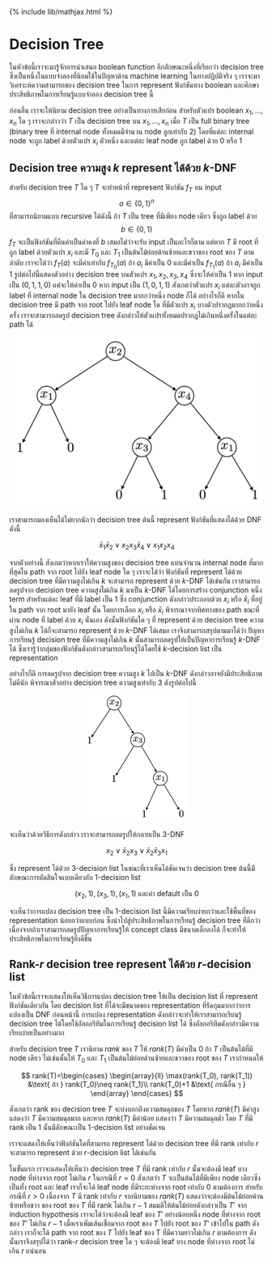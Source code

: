 {% include lib/mathjax.html %}
# Decision Tree

ในหัวข้อนี้เราจะมารู้จักการนำเสนอ boolean function อีกลักษณะหนึ่งที่เรียกว่า decision tree
ซึ่งเป็นหนึ่งในแบบจำลองที่นิยมใช้ในปัญหาด้าน machine learning ในทางปฏิบัติจริง ๆ
เราจะมาวิเคราะห์ความสามารถของ decision tree ในการ represent ฟังก์ชันทาง boolean
และศึกษาประสิทธิภาพในการเรียนรู้แบบจำลอง decision tree นี้

ก่อนอื่น เราจะให้นิยาม decision tree อย่างเป็นทางการเสียก่อน
สำหรับตัวแปร boolean $x_1,\dots,x_n$ ใด ๆ เราจะกล่าวว่า $T$ เป็น decision tree บน
$x_1,\dots,x_n$ เมื่อ $T$ เป็น full binary tree (binary tree ที่ internal node
ทั้งหมดมีจำนวน node ลูกเท่ากับ 2) โดยที่แต่ละ internal node จะถูก label ด้วยตัวแปร $x_i$
ตัวหนึ่ง และแต่ละ leaf node ถูก label ด้วย 0 หรือ 1

## Decision tree ความสูง $k$ represent ได้ด้วย $k$-DNF

สำหรับ decision tree $T$ ใด ๆ
$T$ จะทำหน้าที่ represent ฟังก์ชัน $f_T$ บน input $$a\in\{0,1\}^n$$ ที่สามารถนิยามแบบ recursive ได้ดังนี้
ถ้า $T$ เป็น tree ที่มีเพียง node เดียว ซึ่งถูก label ด้วย $$b\in\{0,1\}$$ $f_T$ จะเป็นฟังก์ชันที่คืนค่าเป็นค่าคงที่
$b$ เสมอไม่ว่าจะรับ input เป็นอะไรก็ตาม แต่หาก $T$ มี root ที่ถูก label ด้วยตัวแปร $x_i$
และมี $T_0$ และ $T_1$ เป็นต้นไม้ย่อยด้านซ้ายและขวาของ root ของ $T$ ตามลำดับ เราจะได้ว่า
$f_T(a)$ จะมีค่าเท่ากับ $f_{T_0}(a)$ ถ้า $a_i$ มีค่าเป็น 0 และมีค่าเป็น $f_{T_1}(a)$
ถ้า $a_i$ มีค่าเป็น 1 รูปต่อไปนี้แสดงตัวอย่าง decision tree บนตัวแปร $x_1,x_2,x_3,x_4$
ซึ่งจะให้ค่าเป็น 1 หาก input เป็น $(0,1,1,0)$ แต่จะให้ค่าเป็น 0 หาก input เป็น $(1,0,1,1)$
สังเกตว่าตัวแปร $x_i$ แต่ละตัวอาจถูก label ที่ internal node ใน decision tree มากกว่าหนึ่ง node ก็ได้
อย่างไรก็ดี หากใน decision tree มี path จาก root ไปยัง leaf node ใด ที่มีตัวแปร $x_i$ บางตัวปรากฏมากกว่าหนึ่งครั้ง
เราจะสามารถลดรูป decision tree ดังกล่าวให้ตัวแปรทั้งหมดปรากฏไม่เกินหนึ่งครั้งในแต่ละ path ได้

<p align="center">
<img width="500" src="https://raw.githubusercontent.com/vacharapat/Computational-Learning-Theory/master/images/decisiontree.png">
</p>

เราสามารถมองเห็นได้ไม่ยากนักว่า decision tree ต้นนี้ represent ฟังก์ชันที่แสดงได้ด้วย DNF ดังนี้

$$
\bar{x}_1\bar{x}_2\lor x_2x_3\bar{x}_4\lor x_1x_2x_4
$$

จากตัวอย่างนี้ สังเกตว่าหากเราให้ความสูงของ decision tree แทนจำนวน internal node ที่มากที่สุดใน path
จาก root ไปยัง leaf node ใด ๆ เราจะได้ว่า ฟังก์ชันที่ represent ได้ด้วย decision tree ที่มีความสูงไม่เกิน
$k$ จะสามารถ represent ด้วย $k$-DNF ได้เช่นกัน เราสามารถลดรูปจาก decision tree ความสูงไม่เกิน $k$
มาเป็น $k$-DNF ได้โดยการสร้าง conjunction หนึ่ง term สำหรับแต่ละ leaf ที่มี label เป็น 1
ซึ่ง conjunction ดังกล่าวประกอบด้วย $x_i$ หรือ $\bar{x}_i$ ที่อยู่ใน path จาก root มายัง leaf นั้น
โดยการเลือก $x_i$ หรือ $\bar{x}_i$ พิจารณาจากทิศทางของ path ขณะที่ผ่าน node ที่ label ด้วย $x_i$ นั่นเอง
ดังนั้นฟังก์ชันใด ๆ ที่ represent ด้วย decision tree ความสูงไม่เกิน $k$ ได้ก็จะสามารถ represent ด้วย
$k$-DNF ได้เสมอ เราจึงสามารถสรุปตามมาได้ว่า ปัญหาการเรียนรู้ decision tree ที่มีความสูงไม่เกิน $k$
นั้นสามารถลดรูปให้เป็นปัญหาการเรียนรู้ $k$-DNF ได้ ซึ่งเรารู้ว่ากลุ่มของฟังก์ชันดังกล่าวสามารถเรียนรู้ได้โดยใช้
$k$-decision list เป็น representation

อย่างไรก็ดี การลดรูปจาก decision tree ความสูง $k$ ไปเป็น $k$-DNF ดังกล่าวอาจยังมีประสิทธิภาพไม่ดีนัก
พิจารณาตัวอย่าง decision tree ความสูงเท่ากับ 3 ดังรูปต่อไปนี้

<p align="center">
<img width="200" src="https://raw.githubusercontent.com/vacharapat/Computational-Learning-Theory/master/images/decisiontree2.png">
</p>

จะเห็นว่าด้วยวิธีการดังกล่าว เราจะสามารถลดรูปให้กลายเป็น
3-DNF

$$
x_2\lor \bar{x}_2x_3\lor\bar{x}_2\bar{x}_3x_1
$$

ซึ่ง represent ได้ด้วย 3-decision list ในขณะที่เราเห็นได้ชัดเจนว่า decision tree
ต้นนี้มีลักษณะการตัดสินใจแบบเดียวกับ 1-decision list

$$
(x_2,1),(x_3,1),(x_1,1) \text{ และค่า default เป็น } 0
$$

จะเห็นว่าการแปลง decision tree เป็น 1-decision list นี้มีความเรียบง่ายกว่าและใช้พื้นที่ของ representation น้อยกว่าแบบก่อน
ซึ่งนำไปสู่ประสิทธิภาพในการเรียนรู้ decision tree ที่ดีกว่า
เนื่องจากถ้าเราสามารถลดรูปปัญหาการเรียนรู้ให้ concept class มีขนาดเล็กลงได้
ก็จะทำให้ประสิทธิภาพในการเรียนรู้ยิ่งดีขึ้น

## Rank-$r$ decision tree represent ได้ด้วย $r$-decision list

ในหัวข้อนี้เราจะแสดงให้เห็นวิธีการแปลง decision tree ให้เป็น decision list ที่ represent ฟังก์ชันเดียวกัน
โดย decision list ที่ได้จะมีขนาดของ representation ที่รัดกุมมากกว่าการแปลงเป็น DNF ก่อนหน้านี้
การแปลง representation ดังกล่าวจะทำให้เราสามารถเรียนรู้ decision tree ได้โดยใช้อัลกอริทึมในการเรียนรู้
decision list ได้ ซึ่งอัลกอริทึมดังกล่าวมีความเรียบง่ายเป็นอย่างมาก

สำหรับ decision tree $T$ เรานิยาม _rank_ ของ $T$ ให้ $rank(T)$ มีค่าเป็น 0 ถ้า $T$ เป็นต้นไม้ที่มี node เดียว
ไม่เช่นนั้นให้ $T_0$ และ $T_1$ เป็นต้นไม้ย่อยด้านซ้ายและขวาของ root ของ $T$ เรากำหนดให้

$$
rank(T)=\begin{cases}
\begin{array}{ll}
\max(rank(T_0), rank(T_1)) &\text{ ถ้า } rank(T_0)\neq rank(T_1)\\
rank(T_0)+1 &\text{ กรณีอื่น ๆ }
\end{array}
\end{cases}
$$

สังเกตว่า rank ของ decision tree $T$ จะบ่งบอกถึงความสมดุลของ $T$ โดยหาก $rank(T)$ มีค่าสูง
แสดงว่า $T$ มีความสมดุลมาก และหาก $rank(T)$ มีค่าน้อย แสดงว่า $T$ มีความสมดุลต่ำ
โดย $T$ ที่มี rank เป็น 1 นั้นมีลักษณะเป็น 1-decision list อย่างชัดเจน

เราจะแสดงให้เห็นว่าฟังก์ชันใดที่สามารถ represent ได้ด้วย decision tree ที่มี rank เท่ากับ $r$
จะสามารถ represent ด้วย $r$-decision list ได้เช่นกัน

ในขั้นแรก เราจะแสดงให้เห็นว่า decision tree $T$ ที่มี rank เท่ากับ $r$ นั้นจะต้องมี leaf บาง node
ที่ห่างจาก root ไม่เกิน $r$ ในกรณีที่ $r=0$ สังเกตว่า $T$ จะเป็นต้นไม้ที่มีเพียง node เดียวซึ่งเป็นทั้ง root
และ leaf เราก็จะได้ leaf node ที่มีระยะห่างจาก root เท่ากับ 0 ตามต้องการ
สำหรับกรณีที่ $r>0$ เนื่องจาก $T$ มี rank เท่ากับ $r$ จากนิยามของ $rank(T)$
แสดงว่าจะต้องมีต้นไม้ย่อยด้านซ้ายหรือขวา ของ root ของ $T$ ที่มี rank ไม่เกิน $r-1$ สมมติให้ต้นไม้ย่อยดังกล่าวเป็น $T'$
จาก induction hypothesis เราจะได้ว่าจะต้องมี leaf ของ $T'$ อย่างน้อยหนึ่ง node ที่ห่างจาก
root ของ $T'$ ไม่เกิน $r-1$ เมื่อเราเพิ่มเส้นเชื่อมจาก root ของ $T$ ไปยัง root ของ $T'$ เข้าไปใน path ดังกล่าว
เราก็จะได้ path จาก root ของ $T$ ไปยัง leaf ของ T ที่มีความยาวไม่เกิน $r$ ตามต้องการ
ดังนั้นเราจึงสรุปได้ว่า rank-$r$ decision tree ใด ๆ จะต้องมี leaf บาง node ที่ห่างจาก root ไม่เกิน $r$ แน่นอน
